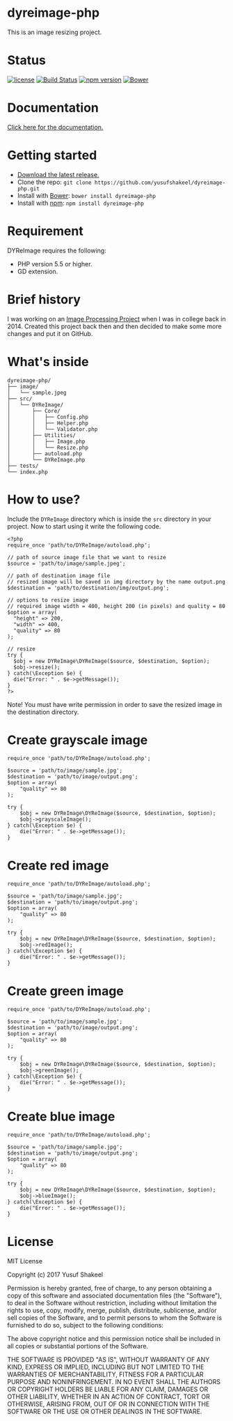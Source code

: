 # dyreimage-php
This is an image resizing project.

# Status

[![license](https://img.shields.io/badge/license-MIT-blue.svg)](https://github.com/yusufshakeel/dyreimage-php)
[![Build Status](https://travis-ci.org/yusufshakeel/dyreimage-php.svg?branch=master)](https://travis-ci.org/yusufshakeel/dyreimage-php)
[![npm version](https://img.shields.io/badge/npm-1.1.0-blue.svg)](https://www.npmjs.com/package/dyreimage-php)
[![Bower](https://img.shields.io/badge/bower-1.1.0-blue.svg)](https://bower.io/search/?q=dyreimage-php)

# Documentation
[Click here for the documentation.](https://www.dyclassroom.com/dyreimage-php/getting-started)

# Getting started
- [Download the latest release.](https://github.com/yusufshakeel/dyreimage-php/releases)
- Clone the repo: `git clone https://github.com/yusufshakeel/dyreimage-php.git`
- Install with [Bower](https://bower.io): `bower install dyreimage-php`
- Install with [npm](https://www.npmjs.com): `npm install dyreimage-php`

# Requirement
DYReImage requires the following:
* PHP version 5.5 or higher.
* GD extension.

# Brief history
I was working on an [Image Processing Project](https://github.com/yusufshakeel/Java-Image-Processing-Project) when I was in college back in 2014. Created this project back then and then decided to make some more changes and put it on GitHub.

# What's inside
```
dyreimage-php/
├── image/
│   └── sample.jpeg
├── src/
│   └── DYReImage/
│       ├── Core/
│       │   ├── Config.php
│       │   ├── Helper.php
│       │   └── Validator.php
│       ├── Utilities/
│       │   ├── Image.php
│       │   └── Resize.php
│       ├── autoload.php
│       └── DYReImage.php
├── tests/
└── index.php
```

# How to use?
Include the ```DYReImage``` directory which is inside the ```src``` directory in your project. Now to start using it write the following code.

```
<?php
require_once 'path/to/DYReImage/autoload.php';

// path of source image file that we want to resize
$source = 'path/to/image/sample.jpeg';

// path of destination image file
// resized image will be saved in img directory by the name output.png
$destination = 'path/to/destination/img/output.png';

// options to resize image
// required image width = 400, height 200 (in pixels) and quality = 80
$option = array(
  "height" => 200,
  "width" => 400,
  "quality" => 80
);

// resize
try {
  $obj = new DYReImage\DYReImage($source, $destination, $option);
  $obj->resize();
} catch(\Exception $e) {
  die("Error: " . $e->getMessage());
}
?>
```
Note! You must have write permission in order to save the resized image in the destination directory.


# Create grayscale image
```
require_once 'path/to/DYReImage/autoload.php';

$source = 'path/to/image/sample.jpg';
$destination = 'path/to/image/output.png';
$option = array(
	"quality" => 80
);

try {
	$obj = new DYReImage\DYReImage($source, $destination, $option);
	$obj->grayscaleImage();
} catch(\Exception $e) {
	die("Error: " . $e->getMessage());
}
```


# Create red image
```
require_once 'path/to/DYReImage/autoload.php';

$source = 'path/to/image/sample.jpg';
$destination = 'path/to/image/output.png';
$option = array(
	"quality" => 80
);

try {
	$obj = new DYReImage\DYReImage($source, $destination, $option);
	$obj->redImage();
} catch(\Exception $e) {
	die("Error: " . $e->getMessage());
}
```


# Create green image
```
require_once 'path/to/DYReImage/autoload.php';

$source = 'path/to/image/sample.jpg';
$destination = 'path/to/image/output.png';
$option = array(
	"quality" => 80
);

try {
	$obj = new DYReImage\DYReImage($source, $destination, $option);
	$obj->greenImage();
} catch(\Exception $e) {
	die("Error: " . $e->getMessage());
}
```


# Create blue image
```
require_once 'path/to/DYReImage/autoload.php';

$source = 'path/to/image/sample.jpg';
$destination = 'path/to/image/output.png';
$option = array(
	"quality" => 80
);

try {
	$obj = new DYReImage\DYReImage($source, $destination, $option);
	$obj->blueImage();
} catch(\Exception $e) {
	die("Error: " . $e->getMessage());
}
```


# License

MIT License

Copyright (c) 2017 Yusuf Shakeel

Permission is hereby granted, free of charge, to any person obtaining a copy
of this software and associated documentation files (the "Software"), to deal
in the Software without restriction, including without limitation the rights
to use, copy, modify, merge, publish, distribute, sublicense, and/or sell
copies of the Software, and to permit persons to whom the Software is
furnished to do so, subject to the following conditions:

The above copyright notice and this permission notice shall be included in all
copies or substantial portions of the Software.

THE SOFTWARE IS PROVIDED "AS IS", WITHOUT WARRANTY OF ANY KIND, EXPRESS OR
IMPLIED, INCLUDING BUT NOT LIMITED TO THE WARRANTIES OF MERCHANTABILITY,
FITNESS FOR A PARTICULAR PURPOSE AND NONINFRINGEMENT. IN NO EVENT SHALL THE
AUTHORS OR COPYRIGHT HOLDERS BE LIABLE FOR ANY CLAIM, DAMAGES OR OTHER
LIABILITY, WHETHER IN AN ACTION OF CONTRACT, TORT OR OTHERWISE, ARISING FROM,
OUT OF OR IN CONNECTION WITH THE SOFTWARE OR THE USE OR OTHER DEALINGS IN THE
SOFTWARE.
